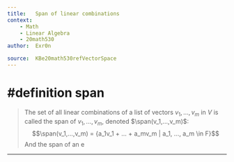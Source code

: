 ```yaml
---
title:   Span of linear combinations
context: 
	- Math
	- Linear Algebra
	- 20math530
author:  Exr0n

source:  KBe20math530refVectorSpace
---
```


# #definition span
> The set of all linear combinations of a list of vectors $v_1, ..., v_m$ in $V$ is called the span of $v_1, ..., v_m$, denoted $\span(v_1,...,v_m)$:
> $$\span(v_1,...,v_m) = {a_1v_1 + ... + a_mv_m | a_1, ..., a_m \in F}$$
> And the span of an e

---
